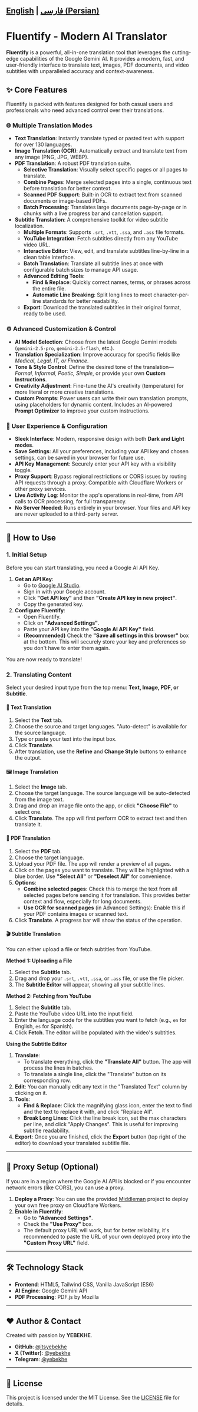 
[English](./README.md) | [فارسی (Persian)](./README.fa.md)
---

# Fluentify - Modern AI Translator

**Fluentify** is a powerful, all-in-one translation tool that leverages the cutting-edge capabilities of the Google Gemini AI. It provides a modern, fast, and user-friendly interface to translate text, images, PDF documents, and video subtitles with unparalleled accuracy and context-awareness.

## ✨ Core Features

Fluentify is packed with features designed for both casual users and professionals who need advanced control over their translations.

### 🌐 **Multiple Translation Modes**
- **Text Translation**: Instantly translate typed or pasted text with support for over 130 languages.
- **Image Translation (OCR)**: Automatically extract and translate text from any image (PNG, JPG, WEBP).
- **PDF Translation**: A robust PDF translation suite.
  - **Selective Translation**: Visually select specific pages or all pages to translate.
  - **Combine Pages**: Merge selected pages into a single, continuous text before translation for better context.
  - **Scanned PDF Support**: Built-in OCR to extract text from scanned documents or image-based PDFs.
  - **Batch Processing**: Translates large documents page-by-page or in chunks with a live progress bar and cancellation support.
- **Subtitle Translation**: A comprehensive toolkit for video subtitle localization.
  - **Multiple Formats**: Supports `.srt`, `.vtt`, `.ssa`, and `.ass` file formats.
  - **YouTube Integration**: Fetch subtitles directly from any YouTube video URL.
  - **Interactive Editor**: View, edit, and translate subtitles line-by-line in a clean table interface.
  - **Batch Translation**: Translate all subtitle lines at once with configurable batch sizes to manage API usage.
  - **Advanced Editing Tools**:
    - **Find & Replace**: Quickly correct names, terms, or phrases across the entire file.
    - **Automatic Line Breaking**: Split long lines to meet character-per-line standards for better readability.
  - **Export**: Download the translated subtitles in their original format, ready to be used.

### ⚙️ **Advanced Customization & Control**
- **AI Model Selection**: Choose from the latest Google Gemini models (`gemini-2.5-pro`, `gemini-2.5-flash`, etc.).
- **Translation Specialization**: Improve accuracy for specific fields like *Medical, Legal, IT, or Finance*.
- **Tone & Style Control**: Define the desired tone of the translation—*Formal, Informal, Poetic, Simple*, or provide your own **Custom Instructions**.
- **Creativity Adjustment**: Fine-tune the AI's creativity (temperature) for more literal or more creative translations.
- **Custom Prompts**: Power users can write their own translation prompts, using placeholders for dynamic content. Includes an AI-powered **Prompt Optimizer** to improve your custom instructions.

### 🚀 **User Experience & Configuration**
- **Sleek Interface**: Modern, responsive design with both **Dark and Light modes**.
- **Save Settings**: All your preferences, including your API key and chosen settings, can be saved in your browser for future use.
- **API Key Management**: Securely enter your API key with a visibility toggle.
- **Proxy Support**: Bypass regional restrictions or CORS issues by routing API requests through a proxy. Compatible with Cloudflare Workers or other proxy services.
- **Live Activity Log**: Monitor the app's operations in real-time, from API calls to OCR processing, for full transparency.
- **No Server Needed**: Runs entirely in your browser. Your files and API key are never uploaded to a third-party server.

---

## 🚀 How to Use

### 1. Initial Setup

Before you can start translating, you need a Google AI API Key.

1.  **Get an API Key**:
    - Go to [Google AI Studio](https://aistudio.google.com/).
    - Sign in with your Google account.
    - Click **"Get API key"** and then **"Create API key in new project"**.
    - Copy the generated key.
2.  **Configure Fluentify**:
    - Open Fluentify.
    - Click on **"Advanced Settings"**.
    - Paste your API key into the **"Google AI API Key"** field.
    - **(Recommended)** Check the **"Save all settings in this browser"** box at the bottom. This will securely store your key and preferences so you don't have to enter them again.

You are now ready to translate!

### 2. Translating Content

Select your desired input type from the top menu: **Text, Image, PDF, or Subtitle**.

#### **📝 Text Translation**
1.  Select the **Text** tab.
2.  Choose the source and target languages. "Auto-detect" is available for the source language.
3.  Type or paste your text into the input box.
4.  Click **Translate**.
5.  After translation, use the **Refine** and **Change Style** buttons to enhance the output.

#### **🖼️ Image Translation**
1.  Select the **Image** tab.
2.  Choose the target language. The source language will be auto-detected from the image text.
3.  Drag and drop an image file onto the app, or click **"Choose File"** to select one.
4.  Click **Translate**. The app will first perform OCR to extract text and then translate it.

#### **📄 PDF Translation**
1.  Select the **PDF** tab.
2.  Choose the target language.
3.  Upload your PDF file. The app will render a preview of all pages.
4.  Click on the pages you want to translate. They will be highlighted with a blue border. Use **"Select All"** or **"Deselect All"** for convenience.
5.  **Options**:
    - **Combine selected pages**: Check this to merge the text from all selected pages before sending it for translation. This provides better context and flow, especially for long documents.
    - **Use OCR for scanned pages** (in Advanced Settings): Enable this if your PDF contains images or scanned text.
6.  Click **Translate**. A progress bar will show the status of the operation.

#### **🎬 Subtitle Translation**
You can either upload a file or fetch subtitles from YouTube.

**Method 1: Uploading a File**
1.  Select the **Subtitle** tab.
2.  Drag and drop your `.srt`, `.vtt`, `.ssa`, or `.ass` file, or use the file picker.
3.  The **Subtitle Editor** will appear, showing all your subtitle lines.

**Method 2: Fetching from YouTube**
1.  Select the **Subtitle** tab.
2.  Paste the YouTube video URL into the input field.
3.  Enter the language code for the subtitles you want to fetch (e.g., `en` for English, `es` for Spanish).
4.  Click **Fetch**. The editor will be populated with the video's subtitles.

**Using the Subtitle Editor**
1.  **Translate**:
    - To translate everything, click the **"Translate All"** button. The app will process the lines in batches.
    - To translate a single line, click the "Translate" button on its corresponding row.
2.  **Edit**: You can manually edit any text in the "Translated Text" column by clicking on it.
3.  **Tools**:
    - **Find & Replace**: Click the magnifying glass icon, enter the text to find and the text to replace it with, and click "Replace All".
    - **Break Long Lines**: Click the line break icon, set the max characters per line, and click "Apply Changes". This is useful for improving subtitle readability.
4.  **Export**: Once you are finished, click the **Export** button (top right of the editor) to download your translated subtitle file.

---

## 🔧 Proxy Setup (Optional)

If you are in a region where the Google AI API is blocked or if you encounter network errors (like CORS), you can use a proxy.

1.  **Deploy a Proxy**: You can use the provided [Middleman](https://github.com/yebekhe/middleman) project to deploy your own free proxy on Cloudflare Workers.
2.  **Enable in Fluentify**:
    - Go to **"Advanced Settings"**.
    - Check the **"Use Proxy"** box.
    - The default proxy URL will work, but for better reliability, it's recommended to paste the URL of your own deployed proxy into the **"Custom Proxy URL"** field.

---

## 🛠️ Technology Stack

- **Frontend**: HTML5, Tailwind CSS, Vanilla JavaScript (ES6)
- **AI Engine**: Google Gemini API
- **PDF Processing**: PDF.js by Mozilla

---

## ❤️ Author & Contact

Created with passion by **YEBEKHE**.

- **GitHub**: [@itsyebekhe](https://github.com/itsyebekhe)
- **X (Twitter)**: [@yebekhe](https://x.com/yebekhe)
- **Telegram**: [@yebekhe](https://t.me/yebekhe)

---

## 📄 License

This project is licensed under the MIT License. See the [LICENSE](LICENSE) file for details.
